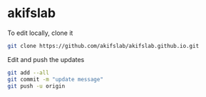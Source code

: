 # akifslab

To edit locally, clone it

```bash
git clone https://github.com/akifslab/akifslab.github.io.git
```

Edit and push the updates

```bash
git add --all
git commit -m "update message"
git push -u origin
```